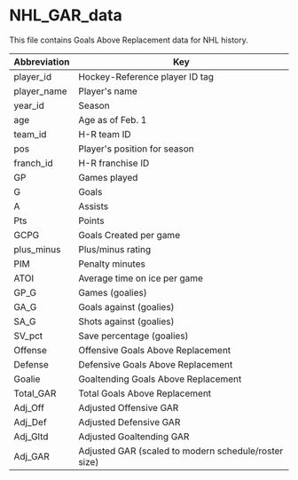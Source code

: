 # NHL_GAR_data
This file contains Goals Above Replacement data for NHL history.


| Abbreviation |                         Key                          |
|--------------|------------------------------------------------------|
| player_id    | Hockey-Reference player ID tag                       |
| player_name  | Player's name                                        |
| year_id      | Season                                               |
| age          | Age as of Feb. 1                                     |
| team_id      | H-R team ID                                          |
| pos          | Player's position for season                         |
| franch_id    | H-R franchise ID                                     |
| GP           | Games played                                         |
| G            | Goals                                                |
| A            | Assists                                              |
| Pts          | Points                                               |
| GCPG         | Goals Created per game                               |
| plus_minus   | Plus/minus rating                                    |
| PIM          | Penalty minutes                                      |
| ATOI         | Average time on ice per game                         |
| GP_G         | Games (goalies)                                      |
| GA_G         | Goals against (goalies)                              |
| SA_G         | Shots against (goalies)                              |
| SV_pct       | Save percentage (goalies)                            |
| Offense      | Offensive Goals Above Replacement                    |
| Defense      | Defensive Goals Above Replacement                    |
| Goalie       | Goaltending Goals Above Replacement                  |
| Total_GAR    | Total Goals Above Replacement                        |
| Adj_Off      | Adjusted Offensive GAR                               |
| Adj_Def      | Adjusted Defensive GAR                               |
| Adj_Gltd     | Adjusted Goaltending GAR                             |
| Adj_GAR      | Adjusted GAR (scaled to modern schedule/roster size) |

